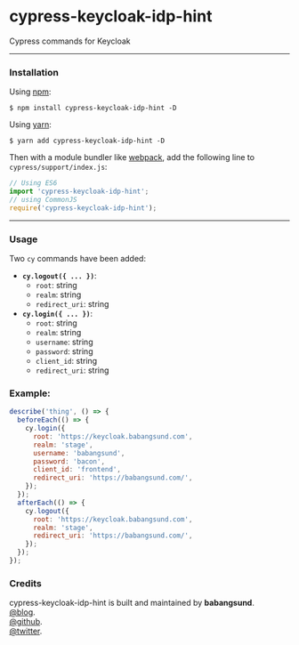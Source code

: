# cypress-keycloak-idp-hint

Cypress commands for Keycloak

---

### Installation

Using [npm](https://www.npmjs.com/):

    $ npm install cypress-keycloak-idp-hint -D

Using [yarn](https://yarnpkg.com/):

    $ yarn add cypress-keycloak-idp-hint -D

Then with a module bundler like [webpack](https://webpack.github.io/), add the following line to `cypress/support/index.js`:

```js
// Using ES6
import 'cypress-keycloak-idp-hint';
// using CommonJS
require('cypress-keycloak-idp-hint');
```

---

### Usage

Two `cy` commands have been added:

- **`cy.logout({ ... })`**:
  - `root`: string
  - `realm`: string
  - `redirect_uri`: string
- **`cy.login({ ... })`**:
  - `root`: string
  - `realm`: string
  - `username`: string
  - `password`: string
  - `client_id`: string
  - `redirect_uri`: string

### Example:

```javascript
describe('thing', () => {
  beforeEach(() => {
    cy.login({
      root: 'https://keycloak.babangsund.com',
      realm: 'stage',
      username: 'babangsund',
      password: 'bacon',
      client_id: 'frontend',
      redirect_uri: 'https://babangsund.com/',
    });
  });
  afterEach(() => {
    cy.logout({
      root: 'https://keycloak.babangsund.com',
      realm: 'stage',
      redirect_uri: 'https://babangsund.com/',
    });
  });
});
```

### Credits

cypress-keycloak-idp-hint is built and maintained by **babangsund**.  
[@blog](https://babangsund.com/).  
[@github](https://github.com/babangsund).  
[@twitter](https://twitter.com/babangsund).
